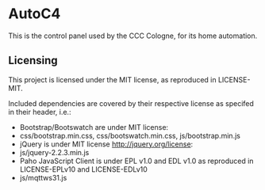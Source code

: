 AutoC4
======

This is the control panel used by the CCC Cologne, for its home automation.

Licensing
---------
This project is licensed under the MIT license, as reproduced in LICENSE-MIT.

Included dependencies are covered by their respective license as specifed in their header, i.e.:
* Bootstrap/Bootswatch are under MIT license:
 * css/bootstrap.min.css, css/bootswatch.min.css, js/bootstrap.min.js
* jQuery is under MIT license <http://jquery.org/license>:
 * js/jquery-2.2.3.min.js
* Paho JavaScript Client is under EPL v1.0 and EDL v1.0 as reproduced in LICENSE-EPLv10 and LICENSE-EDLv10
 * js/mqttws31.js

